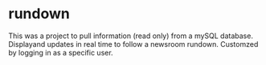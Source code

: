 # rundown

This was a project to pull information (read only) from a mySQL database. Displayand updates in real time to follow a newsroom rundown. Customzed by logging in as a specific user.

